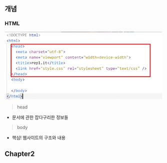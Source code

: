 ## 개념
### HTML
![html](/img/html.png)
> head
* 문서에 관한 잡다구리한 정보들
> body
* 핵심! 웹사이트의 구조와 내용

## Chapter2
